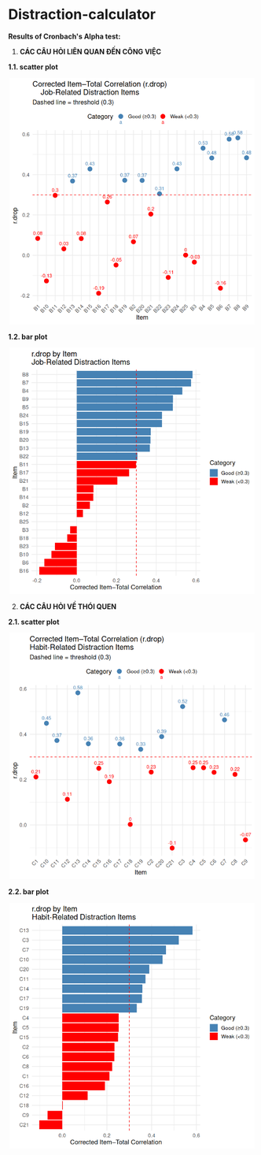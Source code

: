 # Distraction-calculator

**Results of Cronbach's Alpha test:**

1. **CÁC CÂU HỎI LIÊN QUAN ĐẾN CÔNG VIỆC**

**1.1. scatter plot**
<p align="center">
  <img src="images/JobQuestions_rdrop_scatter.png" alt="Cronbach's Alpha for Job-Related scatter" width="500">
</p>

**1.2. bar plot**
<p align="center">
  <img src="images/JobQuestions_rdrop_bar.png" alt="Cronbach's Alpha for Job-Related bar" width="500">
</p>

2. **CÁC CÂU HỎI VỀ THÓI QUEN**

**2.1. scatter plot**
<p align="center">
  <img src="images/HabitQuestions_rdrop_scatter.png" alt="Cronbach's Alpha for Habit Questions scatter" width="500">
</p>

**2.2. bar plot**
<p align="center">
  <img src="images/HabitQuestions_rdrop_bar.png" alt="Cronbach's Alpha for Habit Questions bar" width="500">
</p>